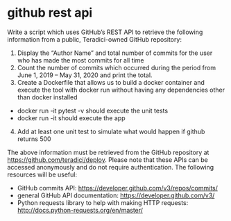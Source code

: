 # github rest api

Write a script which uses GitHub’s REST API to retrieve the following information from a public, Teradici-owned GitHub repository: 
1. Display the “Author Name” and total number of commits for the user who has made the most commits for all time 
2. Count the number of commits which occurred during the period from June 1, 2019 – May 31, 2020 and print the total.
3. Create a Dockerfile that allows us to build a docker container and execute the tool with docker run without having any dependencies other than docker installed
- docker run -it <container-build> pytest -v  should execute the unit tests
- docker run -it <container-build>  should execute the app
4. Add at least one unit test to simulate what would happen if github returns 500

The above information must be retrieved from the GitHub repository at 
https://github.com/teradici/deploy. Please note that these APIs can be accessed anonymously 
and do not require authentication. The following resources will be useful: 
- GitHub commits API: https://developer.github.com/v3/repos/commits/ 
- general GitHub API documentation: https://developer.github.com/v3/ 
- Python requests library to help with making HTTP requests: http://docs.python-requests.org/en/master/
